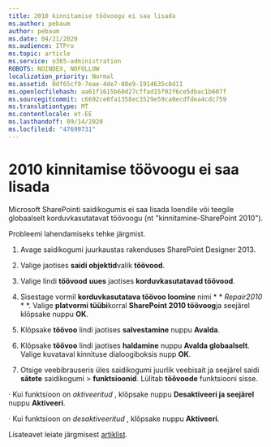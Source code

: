 ```yaml
---
title: 2010 kinnitamise töövoogu ei saa lisada
ms.author: pebaum
author: pebaum
ms.date: 04/21/2020
ms.audience: ITPro
ms.topic: article
ms.service: o365-administration
ROBOTS: NOINDEX, NOFOLLOW
localization_priority: Normal
ms.assetid: 0df65cf9-7eae-4de7-88e9-1914635c8d11
ms.openlocfilehash: aa61f1615b60d27cffad15f02f6ce5dbac1b607f
ms.sourcegitcommit: c6692ce0fa1358ec3529e59ca0ecdfdea4cdc759
ms.translationtype: MT
ms.contentlocale: et-EE
ms.lasthandoff: 09/14/2020
ms.locfileid: "47699731"
---
```

# <a name="unable-to-add-2010-approval-workflow"></a>2010 kinnitamise töövoogu ei saa lisada

Microsoft SharePointi saidikogumis ei saa lisada loendile või teegile globaalselt korduvkasutatavat töövoogu (nt "kinnitamine-SharePoint 2010").
  
Probleemi lahendamiseks tehke järgmist. 
  
1. Avage saidikogumi juurkaustas rakenduses SharePoint Designer 2013.
  
2. Valige jaotises **saidi objektid**valik **töövood**. 
  
3. Valige lindi **töövood** **uues** jaotises **korduvkasutatavad töövood**. 
  
4. Sisestage vormil **korduvkasutatava töövoo loomine** nimi * * *Repair2010* * *. Valige **platvormi tüübi**korral **SharePoint 2010 töövoog**ja seejärel klõpsake nuppu **OK**. 
  
1. Klõpsake **töövoo** lindi jaotises **salvestamine** nuppu **Avalda**. 
  
2. Klõpsake **töövoo** lindi jaotises **haldamine** nuppu **Avalda globaalselt**. Valige kuvataval kinnituse dialoogiboksis nupp **OK**. 
  
3. Otsige veebibrauseris üles saidikogumi juurlik veebisait ja seejärel saidi **sätete** saidikogumi \> **funktsioonid**. Lülitab **töövoode** funktsiooni sisse. 
  
· Kui funktsioon on  *aktiveeritud*  , klõpsake nuppu **Desaktiveeri ja seejärel** nuppu **Aktiveeri**. 
  
· Kui funktsioon on  *desaktiveeritud*  , klõpsake nuppu **Aktiveeri**. 
  
Lisateavet leiate järgmisest [artiklist](https://go.microsoft.com/fwlink/?linkid=2047770&amp;clcid=0x409).
  

